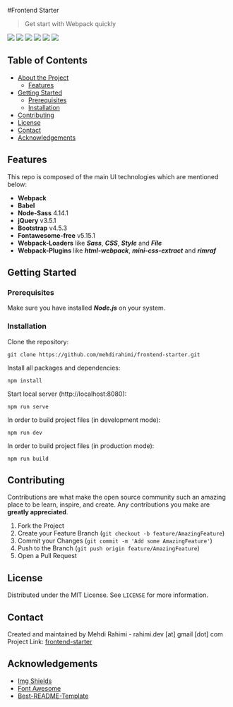 #Frontend Starter
> Get start with Webpack quickly

<img src="https://img.shields.io/badge/License-MIT-green"> <img src="https://img.shields.io/badge/Webpack-v5.1.2-lightblue"> <img src="https://img.shields.io/badge/Babel-v5.1.2-yellow"> <img src="https://img.shields.io/badge/Node Sass-v4.14.1-violet"> <img src="https://img.shields.io/badge/Bootstrap-v4.5.3-darkviolet"> <img src="https://img.shields.io/badge/jQuery-v3.5.1-blue">

## Table of Contents

* [About the Project](#about-the-project)
  * [Features](#features)
* [Getting Started](#getting-started)
  * [Prerequisites](#prerequisites)
  * [Installation](#installation)
* [Contributing](#contributing)
* [License](#license)
* [Contact](#contact)
* [Acknowledgements](#acknowledgements)

## Features
This repo is composed of the main UI technologies which are mentioned below:
- **Webpack**
- **Babel**
- **Node-Sass** 4.14.1
- **jQuery** v3.5.1
- **Bootstrap** v4.5.3
- **Fontawesome-free** v5.15.1
- **Webpack-Loaders** like **_Sass_**, **_CSS_**, **_Style_** and **_File_**
- **Webpack-Plugins** like **_html-webpack_**, **_mini-css-extract_** and **_rimraf_**

## Getting Started

### Prerequisites
Make sure you have installed **_Node.js_** on your system.

### Installation
Clone the repository:
```
git clone https://github.com/mehdirahimi/frontend-starter.git
```
Install all packages and dependencies:
```
npm install
```
Start local server (http://localhost:8080):
```
npm run serve
```
In order to build project files (in development mode):
```
npm run dev
```
In order to build project files (in production mode):
```
npm run build
```

## Contributing
Contributions are what make the open source community such an amazing place to be learn, inspire, and create. Any contributions you make are **greatly appreciated**.
1. Fork the Project
2. Create your Feature Branch (`git checkout -b feature/AmazingFeature`)
3. Commit your Changes (`git commit -m 'Add some AmazingFeature'`)
4. Push to the Branch (`git push origin feature/AmazingFeature`)
5. Open a Pull Request

## License
Distributed under the MIT License. See `LICENSE` for more information.

## Contact
Created and maintained by Mehdi Rahimi - rahimi.dev [at] gmail [dot] com
\
Project Link: [frontend-starter](https://github.com/mehdirahimi/frontend-starter)

## Acknowledgements
* [Img Shields](https://shields.io)
* [Font Awesome](https://fontawesome.com)
* [Best-README-Template](https://github.com/othneildrew/Best-README-Template)